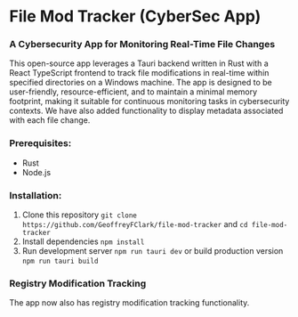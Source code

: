 # File Mod Tracker (CyberSec App)

### A Cybersecurity App for Monitoring Real-Time File Changes
This open-source app leverages a Tauri backend written in Rust with a React TypeScript frontend to track file modifications in real-time within specified directories on a Windows machine. The app is designed to be user-friendly, resource-efficient, and to maintain a minimal memory footprint, making it suitable for continuous monitoring tasks in cybersecurity contexts. We have also added functionality to display metadata associated with each file change.

### Prerequisites:
- Rust 
- Node.js

### Installation:
1. Clone this repository ```git clone https://github.com/GeoffreyFClark/file-mod-tracker``` and ```cd file-mod-tracker```
2. Install dependencies
```npm install```
3. Run development server
```npm run tauri dev```
or build production version
```npm run tauri build```

### Registry Modification Tracking
The app now also has registry modification tracking functionality.
